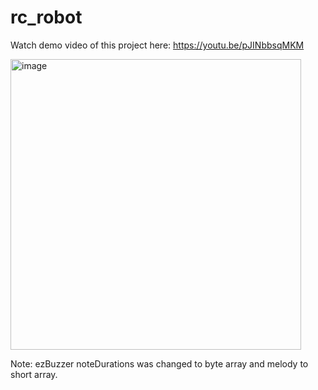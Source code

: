 # rc_robot
Watch demo video of this project here: https://youtu.be/pJINbbsqMKM

<img width="465" alt="image" src="https://github.com/JuliaDiTomas/rc_robot/assets/111463451/b00a2228-3468-43ff-a586-10a5b78f1768">

Note: ezBuzzer noteDurations was changed to byte array and melody to short array.
